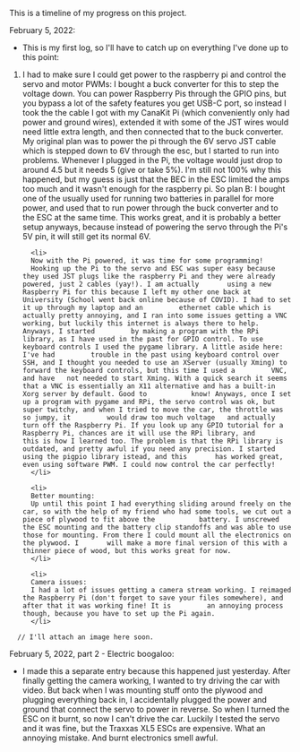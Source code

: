 This is a timeline of my progress on this project.

February 5, 2022:
<ul>
      <li>
      This is my first log, so I'll have to catch up on everything I've done up to this point:
      </li>
</ul>
<ol>
      <li>
      I had to make sure I could get power to the raspberry pi and control the servo and motor PWMs: 
      I bought a buck converter for this to step the voltage down. You can power Raspberry Pis through the GPIO pins, but you bypass a lot of the safety features you get USB-C         port, so instead I took the the cable I got with my CanaKit Pi (which conveniently only had power and ground wires), extended it with some of the JST wires would need           little extra length, and then connected that to the buck converter. My original plan was to power the pi through the 6V servo JST cable which is stepped down to 6V through       the esc, but I started to run into problems. Whenever I plugged in the Pi, the voltage would just drop to around 4.5 but it needs 5 (give or take 5%). I'm still not 100%         why this happened, but my guess is just that the BEC in the ESC limited the amps too much and it wasn't enough for the raspberry pi. So plan B: I bought one of the usually       used for running two batteries in parallel for more power, and used that to run power through the buck converter and to the ESC at the same time. This works great, and it       is probably a better setup anyways, because instead of powering the servo through the Pi's 5V pin, it will still get its normal 6V.
      </li>

      <li>
      Now with the Pi powered, it was time for some programming! 
      Hooking up the Pi to the servo and ESC was super easy because they used JST plugs like the raspberry Pi and they were already powered, just 2 cables (yay!). I am actually       using a new Raspberry Pi for this because I left my other one back at University (School went back online because of COVID). I had to set it up through my laptop and an         ethernet cable which is actually pretty annoying, and I ran into some issues getting a VNC working, but luckily this internet is always there to help. Anyways, I started         by making a program with the RPi library, as I have used in the past for GPIO control. To use keyboard controls I used the pygame library. A little aside here: I've had         trouble in the past using keyboard control over SSH, and I thought you needed to use an XServer (usually Xming) to forward the keyboard controls, but this time I used a         VNC, and have   not needed to start Xming. With a quick search it seems that a VNC is essentially an X11 alternative and has a built-in Xorg server by default. Good to           know! Anyways, once I set up a program with pygame and RPi, the servo control was ok, but super twitchy, and when I tried to move the car, the throttle was so jumpy, it         would draw too much voltage   and actually turn off the Raspberry Pi. If you look up any GPIO tutorial for a Raspberry Pi, chances are it will use the RPi library, and           this is how I learned too. The problem is that the RPi library is outdated, and pretty awful if you need any precision. I started using the pigpio library istead, and this       has worked great, even using software PWM. I could now control the car perfectly!
      </li>

      <li>
      Better mounting:
      Up until this point I had everything sliding around freely on the car, so with the help of my friend who had some tools, we cut out a piece of plywood to fit above the           battery. I unscrewed the ESC mounting and the battery clip standoffs and was able to use those for mounting. From there I could mount all the electronics on the plywood. I       will make a more final version of this with a thinner piece of wood, but this works great for now.
      </li>    

      <li>
      Camera issues:
      I had a lot of issues getting a camera stream working. I reimaged the Raspberry Pi (don't forget to save your files somewhere), and after that it was working fine! It is         an annoying process though, because you have to set up the Pi again.
      </li>
</ol>
      
      // I'll attach an image here soon.
      
February 5, 2022, part 2 - Electric boogaloo:
<ul>
      <li>
      I made this a separate entry because this happened just yesterday. After finally getting the camera working, I wanted to try driving the car with video. But back when I         was mounting stuff onto the plywood and plugging everything back in, I accidentally plugged the power and ground that connect the servo to power in reverse. So when I           turned the ESC on it burnt, so now I can't drive the car. Luckily I tested the servo and it was fine, but the Traxxas XL5 ESCs are expensive. What an annoying mistake. And       burnt electronics smell awful.
      </li>
</ul>
